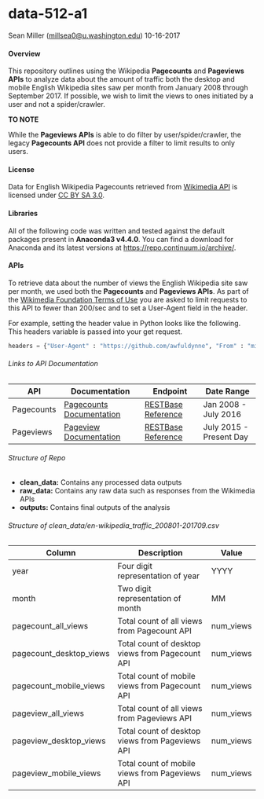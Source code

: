 # data-512-a1
Sean Miller (<millsea0@u.washington.edu>) 10-16-2017

#### Overview

This repository outlines using the Wikipedia **Pagecounts** and **Pageviews APIs** to analyze data about the amount of traffic both the desktop and mobile English Wikipedia sites saw per month from January 2008 through September 2017. If possible, we wish to limit the views to ones initiated by a user and not a spider/crawler. 

**TO NOTE**

While the **Pageviews APIs** is able to do filter by user/spider/crawler, the legacy **Pagecounts API** does not provide a filter to limit results to only users.

#### License

Data for English Wikipedia Pagecounts retrieved from [Wikimedia API](https://wikimediafoundation.org/wiki/Terms_of_Use/en) is licensed under [CC BY SA 3.0](https://creativecommons.org/licenses/by-sa/3.0/).

#### Libraries

All of the following code was written and tested against the default packages present in **Anaconda3 v4.4.0**. You can find a download for Anaconda and its latest versions at <https://repo.continuum.io/archive/>.

#### APIs

To retrieve data about the number of views the English Wikipedia site saw per month, we used both the **Pagecounts** and **Pageviews APIs**. As part of the [Wikimedia Foundation Terms of Use](https://www.mediawiki.org/wiki/REST_API) you are asked to limit requests to this API to fewer than 200/sec and to set a User-Agent field in the header.

For example, setting the header value in Python looks like the following. This headers variable is passed into your get request.
```python
headers = {"User-Agent" : "https://github.com/awfuldynne", "From" : "millsea0@uw.edu"}
```

###### Links to API Documentation

| API | Documentation | Endpoint | Date Range |
|------ | ---------- | -------- | --------|
|Pagecounts | [Pagecounts Documentation](https://wikitech.wikimedia.org/wiki/Analytics/AQS/Legacy_Pagecounts) | [RESTBase Reference](https://wikimedia.org/api/rest_v1/)| Jan 2008 - July 2016 |
|Pageviews | [Pageview Documentation](https://wikitech.wikimedia.org/wiki/Analytics/AQS/Pageviews) | [RESTBase Reference](https://wikimedia.org/api/rest_v1/#!/Pageviews_data/get_metrics_pageviews_aggregate_project_access_agent_granularity_start_end)| July 2015 - Present Day |

###### Structure of Repo

- **clean_data:** Contains any processed data outputs
- **raw_data:** Contains any raw data such as responses from the Wikimedia APIs
- **outputs:** Contains final outputs of the analysis

###### Structure of clean_data/en-wikipedia_traffic_200801-201709.csv

| Column | Description | Value |
|------- | -------- | -------- |
| year | Four digit representation of year | YYYY |
| month | Two digit representation of month | MM |
| pagecount_all_views | Total count of all views from Pagecount API | num_views |
| pagecount_desktop_views | Total count of desktop views from Pagecount API | num_views |
| pagecount_mobile_views | Total count of mobile views from Pagecount API | num_views |
| pageview_all_views | Total count of all views from Pageviews API | num_views |
| pageview_desktop_views | Total count of desktop views from Pageviews API | num_views |
| pageview_mobile_views | Total count of mobile views from Pageviews API | num_views |